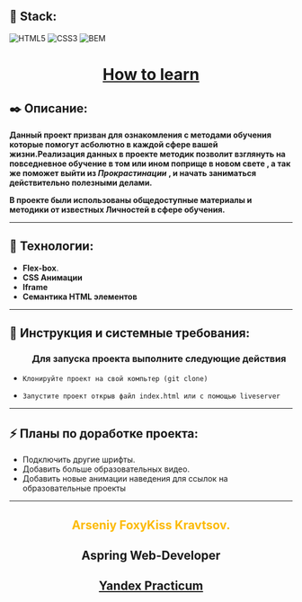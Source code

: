 **<h2>🚀 Stack:</h2>**

![HTML5](https://img.shields.io/badge/-HTML5-000?&logo=HTML5)
![CSS3](https://img.shields.io/badge/-CSS3-000?&logo=CSS3)
![BEM](https://img.shields.io/badge/-BEM-000?&logo=BEM)

 **<h1 align="center"><a href="https://foxykiss.github.io/How-to-learn/">How to learn</a></h1>**

**<h2>✒️ Описание:</h2>**

**Данный проект призван для ознакомления с методами обучения которые помогут асболютно в каждой сфере вашей жизни.Реализация данных в проекте методик позволит взглянуть на повседневное обучение в том или ином поприще в новом свете , а так же поможет выйти из ***Прокрастинации*** , и начать заниматься действительно полезными делами.**

**В проекте были использованы общедоступные материалы и методики от известных Личностей в сфере обучения.**

---

**<h2>🔧 Технологии:</h2>**

- **Flex-box**.
- **CSS Анимации**
- **Iframe**
- **Семантика HTML элементов**

---

**<h2>📘 Инструкция и системные требования:</h2>**
  <h3 style="margin-left: 40px;">Для запуска проекта выполните следующие действия</h3>

-     Клонируйте проект на свой компьтер (git clone)
-     Запустите проект открыв файл index.html или с помощью liveserver

---

**<h2>⚡ Планы по доработке проекта:</h2>**

* Подключить другие шрифты.
* Добавить больше образовательных видео.
* Добавить новые анимации наведения для ссылок на образовательные проекты

---

**<h2 align="center" style="color:#fcba03">Arseniy FoxyKiss Kravtsov.</h2>**
**<h2 align="center">Aspring Web-Developer</h2>**
**<h2 align="center">[Yandex Practicum](https://praktikum.yandex.ru/)</h2>**
